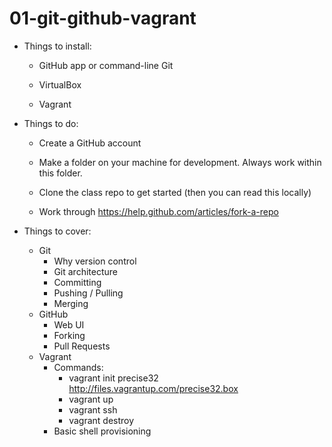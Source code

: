 01-git-github-vagrant
=======

* Things to install:

  * GitHub app or command-line Git
    
  * VirtualBox  
  
  * Vagrant

* Things to do:

  * Create a GitHub account  

  * Make a folder on your machine for development. Always work within this folder.

  * Clone the class repo to get started (then you can read this locally)

  * Work through https://help.github.com/articles/fork-a-repo
  
* Things to cover:
  * Git
    * Why version control
    * Git architecture
    * Committing
    * Pushing / Pulling
    * Merging
  * GitHub
    * Web UI
    * Forking
    * Pull Requests
  * Vagrant
    * Commands:
      * vagrant init precise32 http://files.vagrantup.com/precise32.box
      * vagrant up
      * vagrant ssh
      * vagrant destroy
    * Basic shell provisioning
